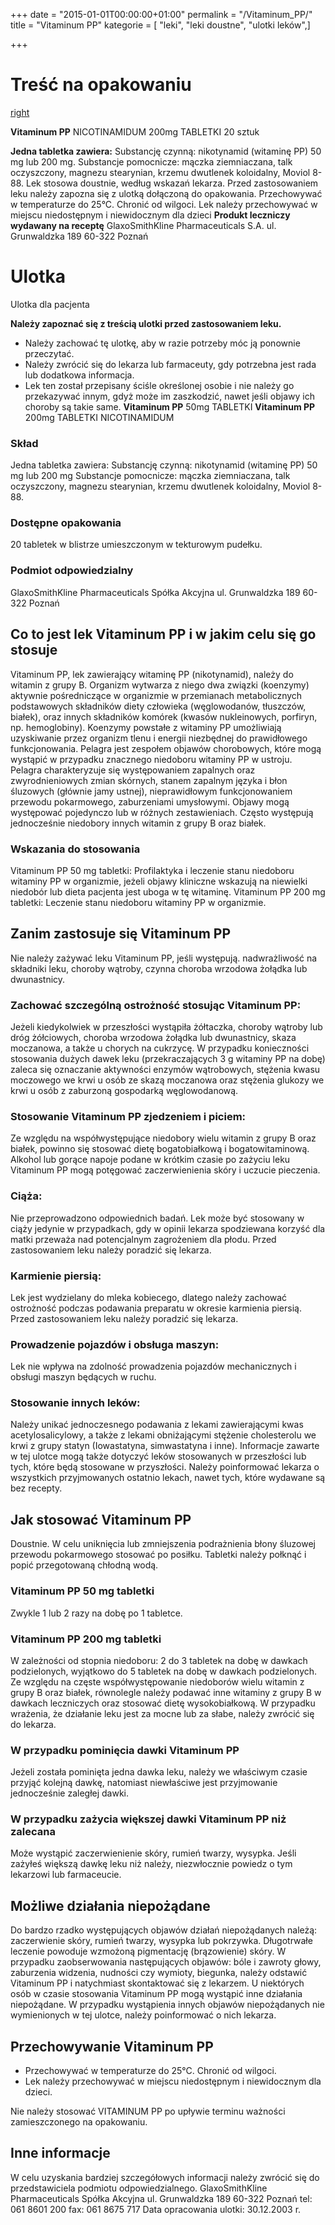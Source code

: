 +++
date = "2015-01-01T00:00:00+01:00"
permalink = "/Vitaminum_PP/"
title = "Vitaminum PP"
kategorie = [ "leki", "leki doustne", "ulotki leków",]

+++

Treść na opakowaniu
===================

[right](/Grafika:Vitaminum_PP.jpg "wikilink")

**Vitaminum PP**
NICOTINAMIDUM
200mg TABLETKI
20 sztuk

**Jedna tabletka zawiera:**
Substancję czynną: nikotynamid (witaminę PP) 50 mg lub 200 mg. Substancje pomocnicze: mączka ziemniaczana, talk oczyszczony, magnezu stearynian, krzemu dwutlenek koloidalny, Moviol 8-88.
Lek stosowa doustnie, według wskazań lekarza.
Przed zastosowaniem leku należy zapozna się z ulotką dołączoną do opakowania.
Przechowywać w temperaturze do 25°C. Chronić od wilgoci.
Lek należy przechowywać w miejscu niedostępnym i niewidocznym dla dzieci
**Produkt leczniczy wydawany na receptę**
GlaxoSmithKline Pharmaceuticals S.A.
ul. Grunwaldzka 189
60-322 Poznań

Ulotka
======

Ulotka dla pacjenta

**Należy zapoznać się z treścią ulotki przed zastosowaniem leku.**
- Należy zachować tę ulotkę, aby w razie potrzeby móc ją ponownie przeczytać.
- Należy zwrócić się do lekarza lub farmaceuty, gdy potrzebna jest rada lub dodatkowa informacja.
- Lek ten został przepisany ściśle określonej osobie i nie należy go przekazywać innym, gdyż może im zaszkodzić, nawet jeśli objawy ich choroby są takie same.
**Vitaminum PP** 50mg TABLETKI
**Vitaminum PP** 200mg TABLETKI
NICOTINAMIDUM

### Skład

Jedna tabletka zawiera:
Substancję czynną: nikotynamid (witaminę PP) 50 mg lub 200 mg Substancje pomocnicze: mączka ziemniaczana, talk oczyszczony, magnezu stearynian, krzemu dwutlenek koloidalny, Moviol 8-88.

### Dostępne opakowania

20 tabletek w blistrze umieszczonym w tekturowym pudełku.

### Podmiot odpowiedzialny

GlaxoSmithKline Pharmaceuticals Spółka Akcyjna ul. Grunwaldzka 189 60-322 Poznań

Co to jest lek Vitaminum PP i w jakim celu się go stosuje
---------------------------------------------------------

Vitaminum PP, lek zawierający witaminę PP (nikotynamid), należy do witamin z grupy B. Organizm wytwarza z niego dwa związki (koenzymy) aktywnie pośredniczące w organizmie w przemianach metabolicznych podstawowych składników diety człowieka (węglowodanów, tłuszczów, białek), oraz innych składników komórek (kwasów nukleinowych, porfiryn, np. hemoglobiny). Koenzymy powstałe z witaminy PP umożliwiają uzyskiwanie przez organizm tlenu i energii niezbędnej do prawidłowego funkcjonowania. Pelagra jest zespołem objawów chorobowych, które mogą wystąpić w przypadku znacznego niedoboru witaminy PP w ustroju. Pelagra charakteryzuje się występowaniem zapalnych oraz zwyrodnieniowych zmian skórnych, stanem zapalnym języka i błon śluzowych (głównie jamy ustnej), nieprawidłowym funkcjonowaniem przewodu pokarmowego, zaburzeniami umysłowymi. Objawy mogą występować pojedynczo lub w różnych zestawieniach. Często występują jednocześnie niedobory innych witamin z grupy B oraz białek.

### Wskazania do stosowania

Vitaminum PP 50 mg tabletki:
Profilaktyka i leczenie stanu niedoboru witaminy PP w organizmie, jeżeli objawy kliniczne wskazują na niewielki niedobór lub dieta pacjenta jest uboga w tę witaminę. Vitaminum PP 200 mg tabletki: Leczenie stanu niedoboru witaminy PP w organizmie.

Zanim zastosuje się Vitaminum PP
--------------------------------

Nie należy zażywać leku Vitaminum PP, jeśli występują. nadwrażliwość na składniki leku, choroby wątroby, czynna choroba wrzodowa żołądka lub dwunastnicy.

### Zachować szczególną ostrożność stosując Vitaminum PP:

Jeżeli kiedykolwiek w przeszłości wystąpiła żółtaczka, choroby wątroby lub dróg żółciowych, choroba wrzodowa żołądka lub dwunastnicy, skaza moczanowa, a także u chorych na cukrzycę. W przypadku konieczności stosowania dużych dawek leku (przekraczających 3 g witaminy PP na dobę) zaleca się oznaczanie aktywności enzymów wątrobowych, stężenia kwasu moczowego we krwi u osób ze skazą moczanowa oraz stężenia glukozy we krwi u osób z zaburzoną gospodarką węglowodanową.

### Stosowanie Vitaminum PP zjedzeniem i piciem:

Ze względu na współwystępujące niedobory wielu witamin z grupy B oraz białek, powinno się stosować dietę bogatobiałkową i bogatowitaminową.
Alkohol lub gorące napoje podane w krótkim czasie po zażyciu leku Vitaminum PP mogą potęgować zaczerwienienia skóry i uczucie pieczenia.

### Ciąża:

Nie przeprowadzono odpowiednich badań. Lek może być stosowany w ciąży jedynie w przypadkach, gdy w opinii lekarza spodziewana korzyść dla matki przeważa nad potencjalnym zagrożeniem dla płodu. Przed zastosowaniem leku należy poradzić się lekarza.

### Karmienie piersią:

Lek jest wydzielany do mleka kobiecego, dlatego należy zachować ostrożność podczas podawania preparatu w okresie karmienia piersią.
Przed zastosowaniem leku należy poradzić się lekarza.

### Prowadzenie pojazdów i obsługa maszyn:

Lek nie wpływa na zdolność prowadzenia pojazdów mechanicznych i obsługi maszyn będących w ruchu.

### Stosowanie innych leków:

Należy unikać jednoczesnego podawania z lekami zawierającymi kwas acetylosalicylowy, a także z lekami obniżającymi stężenie cholesterolu we krwi z grupy statyn (Iowastatyna, simwastatyna i inne).
Informacje zawarte w tej ulotce mogą także dotyczyć leków stosowanych w przeszłości lub tych, które będą stosowane w przyszłości.
Należy poinformować lekarza o wszystkich przyjmowanych ostatnio lekach, nawet tych, które wydawane są bez recepty.

Jak stosować Vitaminum PP
-------------------------

Doustnie. W celu uniknięcia lub zmniejszenia podrażnienia błony śluzowej przewodu pokarmowego stosować po posiłku. Tabletki należy połknąć i popić przegotowaną chłodną wodą.

### Vitaminum PP 50 mg tabletki

Zwykle 1 lub 2 razy na dobę po 1 tabletce.

### Vitaminum PP 200 mg tabletki

W zależności od stopnia niedoboru: 2 do 3 tabletek na dobę w dawkach podzielonych, wyjątkowo do 5 tabletek na dobę w dawkach podzielonych.
Ze względu na częste współwystępowanie niedoborów wielu witamin z grupy B oraz białek, równolegle należy podawać inne witaminy z grupy B w dawkach leczniczych oraz stosować dietę wysokobiałkową.
W przypadku wrażenia, że działanie leku jest za mocne lub za słabe, należy zwrócić się do lekarza.

### W przypadku pominięcia dawki Vitaminum PP

Jeżeli została pominięta jedna dawka leku, należy we właściwym czasie przyjąć kolejną dawkę, natomiast niewłaściwe jest przyjmowanie jednocześnie zaległej dawki.

### W przypadku zażycia większej dawki Vitaminum PP niż zalecana

Może wystąpić zaczerwienienie skóry, rumień twarzy, wysypka. Jeśli zażyłeś większą dawkę leku niż należy, niezwłocznie powiedz o tym lekarzowi lub farmaceucie.

Możliwe działania niepożądane
-----------------------------

Do bardzo rzadko występujących objawów działań niepożądanych należą: zaczerwienie skóry, rumień twarzy, wysypka lub pokrzywka. Długotrwałe leczenie powoduje wzmożoną pigmentację (brązowienie) skóry.
W przypadku zaobserwowania następujących objawów: bóle i zawroty głowy, zaburzenia widzenia, nudności czy wymioty, biegunka, należy odstawić Vitaminum PP i natychmiast skontaktować się z lekarzem. U niektórych osób w czasie stosowania Vitaminum PP mogą wystąpić inne działania niepożądane. W przypadku wystąpienia innych objawów niepożądanych nie wymienionych w tej ulotce, należy poinformować o nich lekarza.

Przechowywanie Vitaminum PP
---------------------------

-   Przechowywać w temperaturze do 25°C. Chronić od wilgoci.
-   Lek należy przechowywać w miejscu niedostępnym i niewidocznym dla dzieci.

Nie należy stosować VITAMINUM PP po upływie terminu ważności zamieszczonego na opakowaniu.

Inne informacje
---------------

W celu uzyskania bardziej szczegółowych informacji należy zwrócić się do przedstawiciela podmiotu odpowiedzialnego.
GlaxoSmithKline Pharmaceuticals Spółka Akcyjna
ul. Grunwaldzka 189
60-322 Poznań
tel: 061 8601 200 fax: 061 8675 717
Data opracowania ulotki: 30.12.2003 r.
